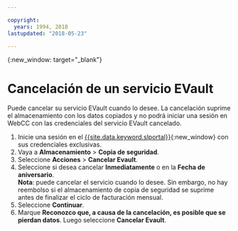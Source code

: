 ```yaml
---

copyright:
  years: 1994, 2018
lastupdated: "2018-05-23"

---
```

{:new_window: target="_blank"}

# Cancelación de un servicio EVault

Puede cancelar su servicio EVault cuando lo desee. La cancelación suprime el almacenamiento con los datos copiados y no podrá iniciar una sesión en WebCC con las credenciales del servicio EVault cancelado.

1. Inicie una sesión en el [{{site.data.keyword.slportal}}](https://control.softlayer.com/){:new_window} con sus credenciales exclusivas.
2. Vaya a **Almacenamiento** > **Copia de seguridad**. 
2. Seleccione **Acciones** > **Cancelar Evault**.
3. Seleccione si desea cancelar **Inmediatamente** o en la **Fecha de aniversario**. <br/> **Nota**: puede cancelar el servicio cuando lo desee. Sin embargo, no hay reembolso si el almacenamiento de copia de seguridad se suprime antes de finalizar el ciclo de facturación mensual.
4. Seleccione **Continuar**.
4. Marque **Reconozco que, a causa de la cancelación, es posible que se pierdan datos**. Luego seleccione **Cancelar Evault**.



